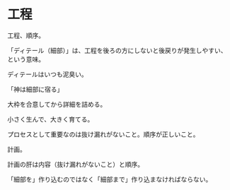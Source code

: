 # 工程

工程、順序。

「ディテール（細部）」は、工程を後ろの方にしないと後戻りが発生しやすい、という意味。

ディテールはいつも泥臭い。

「神は細部に宿る」

大枠を合意してから詳細を詰める。

小さく生んで、大きく育てる。

プロセスとして重要なのは抜け漏れがないこと。順序が正しいこと。

計画。

計画の肝は内容（抜け漏れがないこと）と順序。

「細部を」作り込むのではなく「細部まで」作り込まなければならない。
